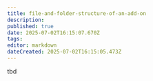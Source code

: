 ```yaml
---
title: file-and-folder-structure-of-an-add-on
description: 
published: true
date: 2025-07-02T16:15:07.670Z
tags: 
editor: markdown
dateCreated: 2025-07-02T16:15:05.473Z
---
```


<!---Todo: Fixme--->
tbd